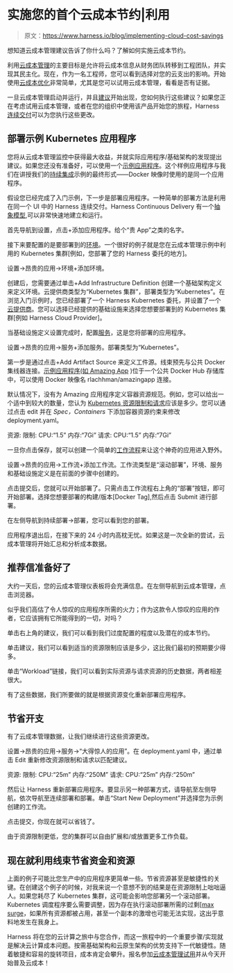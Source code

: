 # 实施您的首个云成本节约|利用

> 原文：<https://www.harness.io/blog/implementing-cloud-cost-savings>

想知道云成本管理建议告诉了你什么吗？了解如何实施云成本节约。

利用[云成本管理](https://harness.io/products/cloud-cost)的主要目标是允许将云成本信息从财务团队转移到工程团队，并实现其民主化。现在，作为一名工程师，您可以看到选择对您的云支出的影响。开始使用[云成本优化](https://harness.io/blog/cloud-cost-optimization/)非常简单，尤其是您可以试用云成本管理，看看是否有证据。

一旦云成本管理启动并运行，并且[建议](https://harness.io/blog/cloud-cost-management/introducing-cloud-cost-recommendations/)开始出现，您如何执行这些建议？如果您正在考虑试用云成本管理，或者在您的组织中使用该产品开始您的旅程，Harness [连续交付](https://harness.io/products/continuous-delivery)可以为您执行这些更改。

## 部署示例 Kubernetes 应用程序

您将从云成本管理监控中获得最大收益，并就实际应用程序/基础架构的发现提出建议。如果您还没有准备好，可以使用一个[示例应用程序](https://hub.docker.com/r/rlachhman/amazingapp)。这个样例应用程序与我们在讲授我们的[持续集成](https://github.com/ravilach/firstdrone)示例的最终形式——Docker 映像时使用的是同一个应用程序。

假设您已经完成了入门示例，下一步是部署应用程序。一种简单的部署方法是利用在同一个 UI 中的 Harness 连续交付。Harness Continuous Delivery 有一个[抽象模型](https://docs.harness.io/article/4o7oqwih6h-harness-key-concepts#sort=relevancy),可以非常快速地建立和运行。

首先导航到设置，点击+添加应用程序。给个“贵 App”之类的名字。

接下来要配置的是要部署到的[环境](https://docs.harness.io/article/4o7oqwih6h-harness-key-concepts#environments)。一个很好的例子就是您在云成本管理示例中利用的 Kubernetes 集群[例如，您部署了您的 Harness 委托的地方]。

设置->昂贵的应用->环境+添加环境。

创建后，您需要通过单击+Add Infrastructure Definition 创建一个基础架构定义来定义环境。云提供商类型为“Kubernetes 集群”，部署类型为“Kubernetes”。在浏览入门示例时，您已经部署了一个 Harness Kubernetes 委托，并设置了一个[云提供商](https://docs.harness.io/article/4o7oqwih6h-harness-key-concepts#cloud_providers)。您可以选择已经提供的基础设施来选择您想要部署到的 Kubernetes 集群[例如 Harness Cloud Provider]。

当基础设施定义设置完成时，配置[服务](https://docs.harness.io/article/4o7oqwih6h-harness-key-concepts#services)，这是您将部署的应用程序。

设置->昂贵的应用->服务+添加服务。部署类型为“Kubernetes”。

第一步是通过点击+Add Artifact Source 来定义工件源。线束预先与公共 Docker 集线器连接。[示例应用程序(如 Amazing App](https://hub.docker.com/r/rlachhman/amazingapp) )位于一个公共 Docker Hub 存储库中，可以使用 Docker 映像名 rlachhman/amazingapp 连接。

默认情况下，没有为 Amazing 应用程序定义容器资源规范。例如，您可以给出一个适中到较大的数量，您认为 [Kubernetes 资源限制和请求](https://kubernetes.io/docs/concepts/configuration/manage-resources-containers/)应该是多少。您可以通过点击 edit 并在 *Spec，Containers* 下添加容器资源约束来修改 deployment.yaml。

资源:
限制:
CPU:“1.5”
内存:“7Gi”
请求:
CPU:“1.5”
内存:“7Gi”

一旦你点击保存，就可以创建一个简单的[工作流程](https://docs.harness.io/article/4o7oqwih6h-harness-key-concepts#workflows)来让这个神奇的应用进入野外。

设置->昂贵的应用->工作流+添加工作流。工作流类型是“滚动部署”，环境、服务和基础设施定义是在前面的步骤中创建的。

点击提交后，您就可以开始部署了。只需点击工作流程右上角的“部署”按钮，即可开始部署。选择您想要部署的构建/版本[Docker Tag],然后点击 Submit 进行部署。

在左侧导航到持续部署->部署，您可以看到您的部署。

应用程序退出后，在接下来的 24 小时内高枕无忧。如果这是一次全新的尝试，云成本管理将开始汇总和分析成本数据。

## 推荐信准备好了

大约一天后，您的云成本管理仪表板将会充满信息。在左侧导航到云成本管理，点击浏览器。

似乎我们高估了令人惊叹的应用程序所需的火力；作为这款令人惊叹的应用的作者，它应该拥有它所能得到的一切，对吗？

单击右上角的建议，我们可以看到我们过度配置的程度以及潜在的成本节约。

单击建议，我们可以看到适当的资源限制应该是多少，这比我们最初的预期要少得多。

单击“Workload”链接，我们可以看到实际资源与请求资源的历史数据，两者相差很大。

有了这些数据，我们所要做的就是根据资源变化重新部署应用程序。

## 节省开支

有了云成本管理数据，让我们继续进行这些资源更改。

设置->昂贵的应用->服务->“大得惊人的应用”。在 deployment.yaml 中，通过单击 Edit 重新修改资源限制和请求以匹配建议。

资源:
限制:
CPU:“25m”
内存:“250M”
请求:
CPU:“25m”
内存:“250m”

然后让 Harness 重新部署应用程序。要显示另一种部署方式，请导航至左侧导航，依次导航至连续部署和部署。单击“Start New Deployment”并选择您为示例创建的工作流。

点击提交，你现在就可以省钱了。

由于资源限制更低，您的集群可以自由扩展和/或放置更多工作负载。

## 现在就利用线束节省资金和资源

上面的例子可能比您生产中的应用程序更简单一些。节省资源甚至是敏捷性的关键。在创建这个例子的时候，对我来说一个意想不到的结果是在资源限制上咄咄逼人。如果您耗尽了 Kubernetes 集群，这可能会影响您部署另一个滚动部署。Kubernetes 调度程序要么需要调整，因为存在执行滚动部署所需的过剩[[max surge](https://kubernetes.io/docs/concepts/workloads/controllers/deployment/)，如果所有资源都被占用，甚至一个副本的激增也可能无法实现，这出乎意料地发生在我身上。

Harness 将在您的云计算之旅中与您合作，而这一旅程中的一个重要步骤/实现就是解决云计算成本问题。按需基础架构和云原生架构的优势支持下一代敏捷性。随着敏捷和容易的旋转项目，成本肯定会攀升。报名参加[云成本管理试用](https://harness.io/products/cloud-cost)并从今天开始普及云成本！